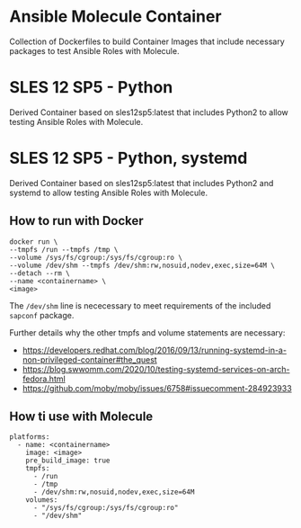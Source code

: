 <!--
 SPDX-FileCopyrightText: 2022 Dominik Wombacher <dominik@wombacher.cc>
 SPDX-License-Identifier: CC-BY-SA-4.0
-->
# Ansible Molecule Container

Collection of Dockerfiles to build Container Images that include necessary packages to test Ansible Roles with Molecule.

# SLES 12 SP5 - Python

Derived Container based on sles12sp5:latest that includes Python2 to allow testing Ansible Roles with Molecule.

# SLES 12 SP5 - Python, systemd

Derived Container based on sles12sp5:latest that includes Python2 and systemd to allow testing Ansible Roles with Molecule.

## How to run with Docker

```
docker run \
--tmpfs /run --tmpfs /tmp \
--volume /sys/fs/cgroup:/sys/fs/cgroup:ro \
--volume /dev/shm --tmpfs /dev/shm:rw,nosuid,nodev,exec,size=64M \
--detach --rm \
--name <containername> \
<image>
```

The `/dev/shm` line is nececessary to meet requirements of the included `sapconf` package.

Further details why the other tmpfs and volume statements are necessary:

- https://developers.redhat.com/blog/2016/09/13/running-systemd-in-a-non-privileged-container#the_quest
- https://blog.swwomm.com/2020/10/testing-systemd-services-on-arch-fedora.html
- https://github.com/moby/moby/issues/6758#issuecomment-284923933

## How ti use with Molecule

```
platforms:
  - name: <containername>
    image: <image>
    pre_build_image: true
    tmpfs:
      - /run
      - /tmp
      - /dev/shm:rw,nosuid,nodev,exec,size=64M
    volumes:
      - "/sys/fs/cgroup:/sys/fs/cgroup:ro"
      - "/dev/shm"
```
